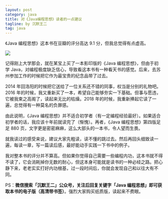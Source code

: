 ```yaml
---
layout: post
category: java
title: 对《Java编程思想》读者的一点建议
tagline: by 沉默王二
tag: java
---
```


《Java 编程思想》这本书在豆瓣的评分高达 9.1 分，但我总觉得有点虚高。

<!--more-->



![](http://www.itwanger.com/assets/images/2019/10/think-java-book-read-1-1.png)

记得刚上大学那会，就在某宝上买了一本影印版的《Java 编程思想》，但由于初学 Java，对编程极度缺乏信心，导致看这本书有一种看天书的感觉。后来，去苏州参加工作的时候把它作为最宝贵的纪念品带了过去。

2014 年回洛阳的时候把它送给了一位关系还不错的同事，权当是分别的礼物吧。2016 年的时候，我又重新买了一本，希望自己能够夯实一下基础。但事与愿违，它被我束之高阁了，读起来无比的枯燥。2018 年的时候，我重新捧起它读了一遍，总觉得有一种莫名的负罪感。

由此说明，《Java 编程思想》并不适合初学者（有一定编程经验最好）。如果适合初学者的话，我应该十年前就读完了（惭愧）。再者，《Java 编程思想》第四版足足 880 页，文字更是密密麻麻，这么大部头的一本书，令人望而生畏。

就我读过的感受来说，建议大家先粗读，读不懂的跳过去。然后再回头细致读一遍，每读一章，写一篇读后感，最好能动手实践一下书中的例子。

我对整本书的评分并不算高。但如果你觉得自己需要一些编程内功，这本书就不得不读了，它会消耗掉你无数的耐心，但这本身可能就是读书的一种必经之路。把心静下来，老老实实打好内功根基，过一段时间后，你就会发现自己和以往大有不同。

PS：**微信搜索「沉默王二」公众号，关注后回复关键字「Java 编程思想」即可获取本书的电子版（高清带书签）**。强烈大家购买纸质版，读起来不费眼。


